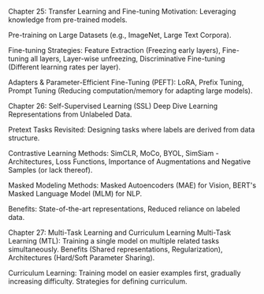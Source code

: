 Chapter 25: Transfer Learning and Fine-tuning
Motivation: Leveraging knowledge from pre-trained models.

Pre-training on Large Datasets (e.g., ImageNet, Large Text Corpora).

Fine-tuning Strategies: Feature Extraction (Freezing early layers), Fine-tuning all layers, Layer-wise unfreezing, Discriminative Fine-tuning (Different learning rates per layer).

Adapters & Parameter-Efficient Fine-Tuning (PEFT): LoRA, Prefix Tuning, Prompt Tuning (Reducing computation/memory for adapting large models).

Chapter 26: Self-Supervised Learning (SSL) Deep Dive
Learning Representations from Unlabeled Data.

Pretext Tasks Revisited: Designing tasks where labels are derived from data structure.

Contrastive Learning Methods: SimCLR, MoCo, BYOL, SimSiam - Architectures, Loss Functions, Importance of Augmentations and Negative Samples (or lack thereof).

Masked Modeling Methods: Masked Autoencoders (MAE) for Vision, BERT's Masked Language Model (MLM) for NLP.

Benefits: State-of-the-art representations, Reduced reliance on labeled data.

Chapter 27: Multi-Task Learning and Curriculum Learning
Multi-Task Learning (MTL): Training a single model on multiple related tasks simultaneously. Benefits (Shared representations, Regularization), Architectures (Hard/Soft Parameter Sharing).

Curriculum Learning: Training model on easier examples first, gradually increasing difficulty. Strategies for defining curriculum.
